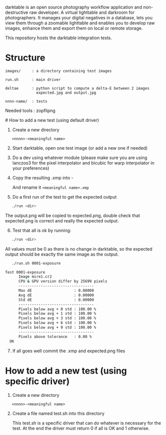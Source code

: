 darktable is an open source photography workflow application and
non-destructive raw developer. A virtual lighttable and darkroom for
photographers. It manages your digital negatives in a database, lets
you view them through a zoomable lighttable and enables you to develop
raw images, enhance them and export them on local or remote storage.

This repository hosts the darktable integration tests.

# Structure

```
images/     : a directory containing test images

run.sh      : main driver

deltae      : python script to compute a delta-E between 2 images
              expected.jpg and output.jpg

nnnn-name/  : tests
```

Needed tools : zopflipng


# How to add a new test (using default driver)

1. Create a new directory

```
   <nnnn>-<meaningful name>
```

2. Start darktable, open one test image (or add a new one if needed)

3. Do a dev using whatever module
   (please make sure you are using lanczos3 for the pixel interpolator and
     bicubic for warp interpolator in your preferences)

4. Copy the resulting .xmp into <nnnn>-<meaningful name>

   And rename it ```<meaningful name>.xmp```

5. Do a first run of the test to get the expected output

```bash
   ./run <dir>
```

   The output.png will be copied to expected.png, double check that
   expected.png is correct and really the expected output.

6. Test that all is ok by running:


```bash
   ./run <dir>
```

   All values must be 0 as there is no change in darktable, so the
   expected output should be exactly the same image as the output.

```bash
   ./run.sh 0001-exposure

Test 0001-exposure
      Image mire1.cr2
      CPU & GPU version differ by 25699 pixels
      ----------------------------------
      Max dE                   : 0.00000
      Avg dE                   : 0.00000
      Std dE                   : 0.00000
      ----------------------------------
      Pixels below avg + 0 std : 100.00 %
      Pixels below avg + 1 std : 100.00 %
      Pixels below avg + 3 std : 100.00 %
      Pixels below avg + 6 std : 100.00 %
      Pixels below avg + 9 std : 100.00 %
      ----------------------------------
      Pixels above tolerance   : 0.00 %
  OK
```

7. If all goes well commit the .xmp and expected.png files



# How to add a new test (using specific driver)

1. Create a new directory

```
   <nnnn>-<meaningful name>
```

2. Create a file named test.sh into this directory

   This test.sh is a specific driver that can do whatever is necessary
   for the test. At the end the driver must return 0 if all is OK and
   1 otherwise.
